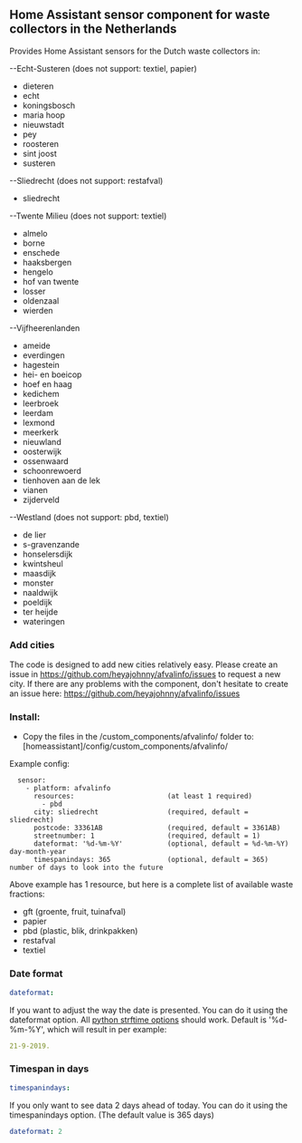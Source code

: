 ## Home Assistant sensor component for waste collectors in the Netherlands

Provides Home Assistant sensors for the Dutch waste collectors in:

--Echt-Susteren                     (does not support: textiel, papier)
- dieteren
- echt
- koningsbosch
- maria hoop
- nieuwstadt
- pey
- roosteren
- sint joost
- susteren

--Sliedrecht                        (does not support: restafval)
- sliedrecht

--Twente Milieu                     (does not support: textiel)
- almelo
- borne
- enschede
- haaksbergen
- hengelo
- hof van twente
- losser
- oldenzaal
- wierden

--Vijfheerenlanden
- ameide
- everdingen
- hagestein
- hei- en boeicop
- hoef en haag
- kedichem
- leerbroek
- leerdam
- lexmond
- meerkerk
- nieuwland
- oosterwijk
- ossenwaard
- schoonrewoerd
- tienhoven aan de lek
- vianen
- zijderveld

--Westland                          (does not support: pbd, textiel)
- de lier
- s-gravenzande
- honselersdijk
- kwintsheul
- maasdijk
- monster
- naaldwijk
- poeldijk
- ter heijde
- wateringen

### Add cities
The code is designed to add new cities relatively easy.
Please create an issue in https://github.com/heyajohnny/afvalinfo/issues to request a new city.
If there are any problems with the component, don't hesitate to create an issue here: https://github.com/heyajohnny/afvalinfo/issues

### Install:
- Copy the files in the /custom_components/afvalinfo/ folder to: [homeassistant]/config/custom_components/afvalinfo/

Example config:
```Configuration.yaml:
  sensor:
    - platform: afvalinfo
      resources:                       (at least 1 required)
        - pbd
      city: sliedrecht                 (required, default = sliedrecht)
      postcode: 33361AB                (required, default = 3361AB)
      streetnumber: 1                  (required, default = 1)
      dateformat: '%d-%m-%Y'           (optional, default = %d-%m-%Y) day-month-year
      timespanindays: 365              (optional, default = 365) number of days to look into the future
```

Above example has 1 resource, but here is a complete list of available waste fractions:
- gft                                  (groente, fruit, tuinafval)
- papier
- pbd                                  (plastic, blik, drinkpakken)
- restafval
- textiel



### Date format
```yaml
dateformat:
```
If you want to adjust the way the date is presented. You can do it using the dateformat option. All [python strftime options](http://strftime.org/) should work.
Default is '%d-%m-%Y', which will result in per example:
```yaml
21-9-2019.
```
### Timespan in days
```yaml
timespanindays:
```
If you only want to see data 2 days ahead of today. You can do it using the timespanindays option. (The default value is 365 days)
```yaml
dateformat: 2
```